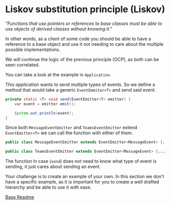 # Liskov substitution principle (Liskov)

_"Functions that use pointers or references to base classes must be able to use objects of derived classes without
knowing it."_

In other words, as a client of some code you should be able to have a reference to a base object and use it not needing
to care about the multiple possible implementations.

We will continue the logic of the previous principle (OCP), as both can be seen correlated.

You can take a look at the example in `Application`.

This _application_ wants to send multiple types of events. So we define a method that would take a
generic `EventEmmiter<T>` and send said event.

```java
private static <T> void send(EventEmitter<T> emitter) {
    var event = emitter.emit();

    System.out.println(event);
}
```

Since both `MessageEventEmitter` and `TeamsEventEmitter` extend `EventEmitter<T>` we can call the function with either
of them.

```java
public class MessageEventEmitter extends EventEmitter<MessageEvent> {...}
```

```java
public class TeamsEventEmitter extends EventEmitter<MessageEvent> {...}
```

The function in case (`send`) does not need to know what type of event is sending, it just cares about sending an event.

Your challenge is to create an example of your own.
In this section we don't have a specific example, as it is important for you to create a well drafted hierarchy and be
able to use it with ease.

[Base Readme](src/main/java/com/ctw/solid)
